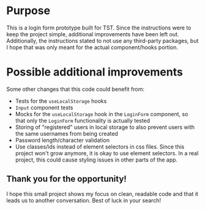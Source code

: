 # Purpose

This is a login form prototype built for TST. Since the instructions were to keep the project simple, additional improvements have been left out. Additionally, the instructions stated to not use any third-party packages, but I hope that was only meant for the actual component/hooks portion.

# Possible additional improvements

Some other changes that this code could benefit from:
- Tests for the `useLocalStorage` hooks
- `Input` component tests
- Mocks for the `useLocalStorage` hook in the `LoginForm` component, so that only the `LoginForm` functionality is actually tested
- Storing of "registered" users in local storage to also prevent users with the same usernames from being created
- Password length/character validation
- Use classes/ids instead of element selectors in css files. Since this project won't grow anymore, it is okay to use element selectors. In a real project, this could cause styling issues in other parts of the app.

## Thank you for the opportunity!
I hope this small project shows my focus on clean, readable code and that it leads us to another conversation. Best of luck in your search!